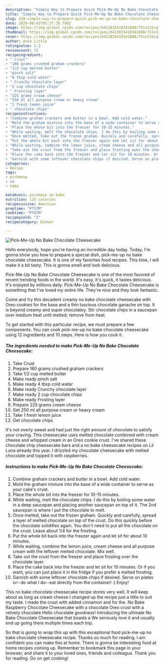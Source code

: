 ```yaml
---
description: "Simple Way to Prepare Quick Pick-Me-Up No Bake Chocolate Cheesecake"
title: "Simple Way to Prepare Quick Pick-Me-Up No Bake Chocolate Cheesecake"
slug: 428-simple-way-to-prepare-quick-pick-me-up-no-bake-chocolate-cheesecake
date: 2020-08-03T05:37:28.798Z
image: https://img-global.cpcdn.com/recipes/6413835410341888/751x532cq70/pick-me-up-no-bake-chocolate-cheesecake-recipe-main-photo.jpg
thumbnail: https://img-global.cpcdn.com/recipes/6413835410341888/751x532cq70/pick-me-up-no-bake-chocolate-cheesecake-recipe-main-photo.jpg
cover: https://img-global.cpcdn.com/recipes/6413835410341888/751x532cq70/pick-me-up-no-bake-chocolate-cheesecake-recipe-main-photo.jpg
author: Anne Little
ratingvalue: 3.2
reviewcount: 15
recipeingredient:
- " Crust"
- "180 grams crushed graham crackers"
- "1/2 cup melted butter"
- "pinch salt"
- "4 tbsp cold water"
- " Crunchy chocolate layer"
- "2 cup chocolate chips"
- " Frosting layer"
- "225 grams cream cheese"
- "250 ml all purpose cream or heavy cream"
- "1 fresh lemon juice"
- " chocolate chips"
recipeinstructions:
- "Combine graham crackers and butter in a bowl. Add cold water."
- "Mold the graham mixture into the base of a wide container to serve as your cake&#39;s crust."
- "Place the whole bit into the freezer for 10-15 minutes."
- "While waiting, melt the chocolate chips. I do this by boiling some water in a deep saucepan and placing another saucepan on top of it. The 2nd saucepan is where I put the chocolate to melt."
- "Once melted, take out the frozen graham. Quickly and carefully, spread a layer of melted chocolate on top of the crust. Do this quickly before the chocolate solidifies again. You don&#39;t need to put all the chocolate on the crust. Leave about 1/4 for the frosting."
- "Put the whole bit back into the freezer again and let sit for about 10 minutes."
- "While waiting, combine the lemon juice, cream cheese and all purpose cream with the leftover melted chocolate. Mix well."
- "Take out the crust from the freezer and place frosting over the chocolate layer."
- "Place the cake back into the freezer and let sit for 10 minutes. Or if you want, you can just place it in the fridge if you prefer a melted frosting."
- "Garnish with some leftover chocolate chips if desired. Serve on plates or--do what I do--eat directly from the container! :) Enjoy!"
categories:
- Recipe
tags:
- pickmeup
- no
- bake

katakunci: pickmeup no bake 
nutrition: 116 calories
recipecuisine: American
preptime: "PT37M"
cooktime: "PT47M"
recipeyield: "2"
recipecategory: Dinner

---
```



![Pick-Me-Up No Bake Chocolate Cheesecake](https://img-global.cpcdn.com/recipes/6413835410341888/751x532cq70/pick-me-up-no-bake-chocolate-cheesecake-recipe-main-photo.jpg)

Hello everybody, hope you're having an incredible day today. Today, I'm gonna show you how to prepare a special dish, pick-me-up no bake chocolate cheesecake. It is one of my favorites food recipes. This time, I will make it a bit tasty. This is gonna smell and look delicious.

Pick-Me-Up No Bake Chocolate Cheesecake is one of the most favored of recent trending foods in the world. It's easy, it's quick, it tastes delicious. It's enjoyed by millions daily. Pick-Me-Up No Bake Chocolate Cheesecake is something that I've loved my entire life. They're nice and they look fantastic.

Come and try this decadent creamy no bake chocolate cheesecake with Oreo cookies for the base and a thin luscious chocolate ganache on top. It is beyond creamy and super chocolatey. Stir chocolate chips in a saucepan over medium heat until melted; remove from heat.


To get started with this particular recipe, we must prepare a few components. You can cook pick-me-up no bake chocolate cheesecake using 12 ingredients and 10 steps. Here is how you cook it.

<!--inarticleads1-->

##### The ingredients needed to make Pick-Me-Up No Bake Chocolate Cheesecake:

1. Take  Crust
1. Prepare 180 grams crushed graham crackers
1. Take 1/2 cup melted butter
1. Make ready pinch salt
1. Make ready 4 tbsp cold water
1. Make ready  Crunchy chocolate layer
1. Make ready 2 cup chocolate chips
1. Make ready  Frosting layer
1. Prepare 225 grams cream cheese
1. Get 250 ml all purpose cream or heavy cream
1. Take 1 fresh lemon juice
1. Get  chocolate chips


It&#39;s not overly sweet and had just the right amount of chocolate to satisfy your craving. This cheesecake uses melted chocolate combined with cream cheese and whipped cream in an Oreo cookie crust. I&#39;ve shared these chocolate chip cheesecake bars and a no bake cheesecake recipes on Lil Luna already this year. I drizzled my chocolate cheesecake with melted chocolate and topped it with raspberries. 

<!--inarticleads2-->

##### Instructions to make Pick-Me-Up No Bake Chocolate Cheesecake:

1. Combine graham crackers and butter in a bowl. Add cold water.
1. Mold the graham mixture into the base of a wide container to serve as your cake&#39;s crust.
1. Place the whole bit into the freezer for 10-15 minutes.
1. While waiting, melt the chocolate chips. I do this by boiling some water in a deep saucepan and placing another saucepan on top of it. The 2nd saucepan is where I put the chocolate to melt.
1. Once melted, take out the frozen graham. Quickly and carefully, spread a layer of melted chocolate on top of the crust. Do this quickly before the chocolate solidifies again. You don&#39;t need to put all the chocolate on the crust. Leave about 1/4 for the frosting.
1. Put the whole bit back into the freezer again and let sit for about 10 minutes.
1. While waiting, combine the lemon juice, cream cheese and all purpose cream with the leftover melted chocolate. Mix well.
1. Take out the crust from the freezer and place frosting over the chocolate layer.
1. Place the cake back into the freezer and let sit for 10 minutes. Or if you want, you can just place it in the fridge if you prefer a melted frosting.
1. Garnish with some leftover chocolate chips if desired. Serve on plates or--do what I do--eat directly from the container! :) Enjoy!


This no bake chocolate cheesecake recipe stores very well. It will keep about as long as cream cheese I changed up the recipe just a little to suit my taste. I made the crust with added cinnamon and for the. No Bake Raspberry Chocolate Cheesecake with a chocolate Oreo crust with a velvety chocolate Hello chocolate goodness! Introducing the ultimate No Bake Chocolate Cheesecake that boasts a We seriously love it and usually end up going there multiple times each trip. 

So that is going to wrap this up with this exceptional food pick-me-up no bake chocolate cheesecake recipe. Thanks so much for reading. I am confident you can make this at home. There is gonna be interesting food at home recipes coming up. Remember to bookmark this page in your browser, and share it to your loved ones, friends and colleague. Thank you for reading. Go on get cooking!
